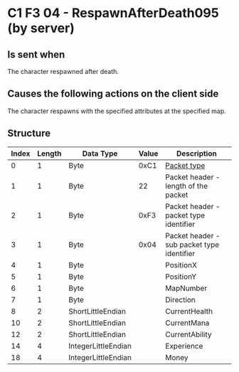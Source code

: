 # C1 F3 04 - RespawnAfterDeath095 (by server)

## Is sent when

The character respawned after death.

## Causes the following actions on the client side

The character respawns with the specified attributes at the specified map.

## Structure

| Index | Length | Data Type | Value | Description |
|-------|--------|-----------|-------|-------------|
| 0 | 1 |   Byte   | 0xC1  | [Packet type](PacketTypes.md) |
| 1 | 1 |    Byte   |   22   | Packet header - length of the packet |
| 2 | 1 |    Byte   | 0xF3  | Packet header - packet type identifier |
| 3 | 1 |    Byte   | 0x04  | Packet header - sub packet type identifier |
| 4 | 1 | Byte |  | PositionX |
| 5 | 1 | Byte |  | PositionY |
| 6 | 1 | Byte |  | MapNumber |
| 7 | 1 | Byte |  | Direction |
| 8 | 2 | ShortLittleEndian |  | CurrentHealth |
| 10 | 2 | ShortLittleEndian |  | CurrentMana |
| 12 | 2 | ShortLittleEndian |  | CurrentAbility |
| 14 | 4 | IntegerLittleEndian |  | Experience |
| 18 | 4 | IntegerLittleEndian |  | Money |